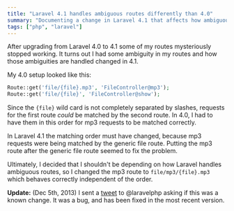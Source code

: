 ```yaml
---
title: "Laravel 4.1 handles ambiguous routes differently than 4.0"
summary: "Documenting a change in Laravel 4.1 that affects how ambiguous routes are handled."
tags: ["php", "laravel"]
---
```


After upgrading from Laravel 4.0 to 4.1 some of my routes mysteriously stopped
working. It turns out I had some ambiguity in my routes and how those
ambiguities are handled changed in 4.1.

My 4.0 setup looked like this:

```php
Route::get('file/{file}.mp3', 'FileController@mp3');
Route::get('file/{file}', 'FileController@show');
```

Since the `{file}` wild card is not completely separated by slashes, requests
for the first route _could_ be matched by the second route. In 4.0, I had to
have them in this order for mp3 requests to be matched correctly.

In Laravel 4.1 the matching order must have changed, because mp3 requests were
being matched by the generic file route. Putting the mp3 route after the
generic file route seemed to fix the problem.

Ultimately, I decided that I shouldn't be depending on how Laravel handles
ambiguous routes, so I changed the mp3 route to `file/mp3/{file}.mp3` which
behaves correctly independent of the order.

**Update:** (Dec 5th, 2013) I sent a [tweet][1] to @laravelphp asking if this was
a known change. It was a bug, and has been fixed in the most recent version.

[1]: https://twitter.com/captbaritone/status/408755958446174210
